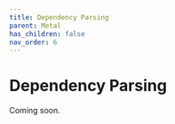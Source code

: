 ```yaml
---
title: Dependency Parsing
parent: Metal
has_children: false
nav_order: 6
---
```


# Dependency Parsing

Coming soon.
